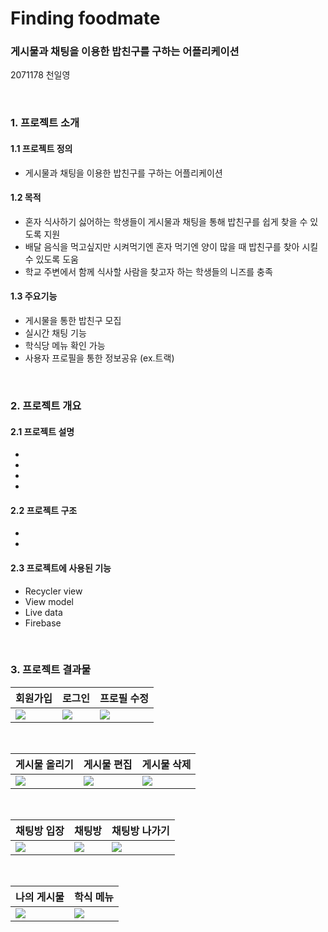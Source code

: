 # Finding foodmate
### 게시물과 채팅을 이용한 밥친구를 구하는 어플리케이션
2071178 천일영

<br/>

### 1. 프로젝트 소개

#### 1.1 프로젝트 정의
* 게시물과 채팅을 이용한 밥친구를 구하는 어플리케이션
#### 1.2 목적
* 혼자 식사하기 싫어하는 학생들이 게시물과 채팅을 통해 밥친구를 쉽게 찾을 수 있도록 지원
* 배달 음식을 먹고싶지만 시켜먹기엔 혼자 먹기엔 양이 많을 때 밥친구를 찾아 시킬 수 있도록 도움
* 학교 주변에서 함께 식사할 사람을 찾고자 하는 학생들의 니즈를 충족
#### 1.3 주요기능
* 게시물을 통한 밥친구 모집
* 실시간 채팅 기능
* 학식당 메뉴 확인 가능
* 사용자 프로필을 통한 정보공유 (ex.트랙)

<br/>

### 2. 프로젝트 개요
#### 2.1 프로젝트 설명
*
*
*
*
#### 2.2 프로젝트 구조
*
*
#### 2.3 프로젝트에 사용된 기능
* Recycler view
* View model
* Live data
* Firebase

<br/>

### 3. 프로젝트 결과물
| 회원가입 | 로그인 | 프로필 수정 |
| --- | --- | --- |
|<img src = "https://github.com/Cheonilyeong/Finding-foodmate/assets/147039081/097960cc-fff4-48b9-af38-a455bd4c1ebd"> | <img src = "https://github.com/Cheonilyeong/Finding-foodmate/assets/147039081/985967b6-ccc6-47d9-8fa2-4da9976a7561">|<img src = "https://github.com/Cheonilyeong/Finding-foodmate/assets/147039081/94a9c64b-7fc1-4442-abe5-45770e37da7e">|

<br/>

| 게시물 올리기 | 게시물 편집 | 게시물 삭제 |
| --- | --- | --- |
|<img src = "https://github.com/Cheonilyeong/Finding-foodmate/assets/147039081/175ebdeb-f217-4835-a1ae-8e53121f5015">|<img src = "https://github.com/Cheonilyeong/Finding-foodmate/assets/147039081/bd13dc3a-d0c9-44d9-87cb-8aecbadf9b70">|<img src = "https://github.com/Cheonilyeong/Finding-foodmate/assets/147039081/49149191-b8d7-4e40-a026-6e83062154de">| 

<br/>

| 채팅방 입장 | 채팅방 | 채팅방 나가기 |
| --- | --- | --- |
|<img src = "https://github.com/Cheonilyeong/Finding-foodmate/assets/147039081/6b037056-ed57-4976-85a3-12a019f73a59">|<img src = "https://github.com/Cheonilyeong/Finding-foodmate/assets/147039081/3b87528a-0a56-4b05-9827-e369feda7240">|<img src = "https://github.com/Cheonilyeong/Finding-foodmate/assets/147039081/2722ea65-5faf-437f-b9cb-7b31c5d4a5ae">|

<br/>

| 나의 게시물 | 학식 메뉴 |
| --- | --- |
|<img src = "https://github.com/Cheonilyeong/Finding-foodmate/assets/147039081/ad2b14d6-bcea-49fb-bb15-b17e2b8cf54e">|<img src = "https://github.com/Cheonilyeong/Finding-foodmate/assets/147039081/81afa0e5-604a-4e63-b5b7-b6454347d718">|

<br/>


